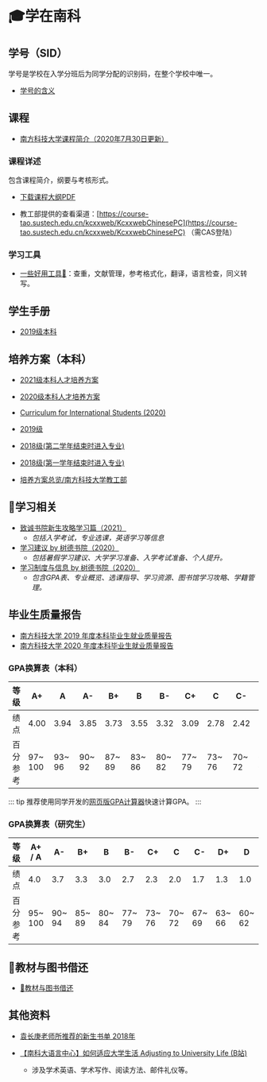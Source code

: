 # 🎓学在南科

## 学号（SID）

学号是学校在入学分班后为同学分配的识别码，在整个学校中唯一。

- [学号的含义](/service/sid)

## 课程
- [南方科技大学课程简介（2020年7月30日更新）](https://assets.sustech.online/documents/syllabus/sustech-course-catalogue-20200730.pdf)

### 课程详述

包含课程简介，纲要与考核形式。

- [下载课程大纲PDF](https://mirrors.sustech.edu.cn/courses/%E6%95%99%E5%AD%A6%E5%A4%A7%E7%BA%B2%E6%B1%87%E6%80%BB/)

- 教工部提供的查看渠道：[https://course-tao.sustech.edu.cn/kcxxweb/KcxxwebChinesePC](https://course-tao.sustech.edu.cn/kcxxweb/KcxxwebChinesePC) （需CAS登陆）

### 学习工具

- [一些好用工具🔧](/study/paper-tools.md)：查重，文献管理，参考格式化，翻译，语言检查，同义转写。

## 学生手册

- [2019级本科](https://assets.sustech.online/documents/manual/南方科技大学学生手册2020-本科.pdf)

## 培养方案（本科）

- [2021级本科人才培养方案](https://mirrors.sustech.edu.cn/courses/本科人才培养方案/2021级本科人才培养方案/)

- [2020级本科人才培养方案](https://mirrors.sustech.edu.cn/courses/本科人才培养方案/2020级本科人才培养方案/)
- [Curriculum for International Students (2020)](https://mirrors.sustech.edu.cn/courses/curriculum_for_international_students/2020/)
- [2019级](https://mirrors.sustech.edu.cn/courses/本科人才培养方案/2019级本科人才培养方案/)
- [2018级(第二学年结束时进入专业)](https://mirrors.sustech.edu.cn/courses/本科人才培养方案/2018级本科生培养方案（适用于第二学年结束时，申请进入专业）/)
- [2018级(第一学年结束时进入专业)](https://mirrors.sustech.edu.cn/courses/本科人才培养方案/2018级本科生培养方案（适用于第一学年结束时，申请进入专业）/)
- [培养方案总览/南方科技大学教工部](http://tao.sustech.edu.cn/page/id-184.html)




## 📖学习相关

- [致诚书院新生攻略学习篇（2021）](./by-zhicheng-college/新生攻略之学习篇.md)
  - *包括入学考试，专业选课，英语学习等信息*
- [学习建议 by 树德书院（2020）](./by-shude-college/advice-on-study.md)
  - *包括暑假学习建议、大学学习准备、入学考试准备、个人提升。*
- [学习制度与信息  by 树德书院（2020）](./by-shude-college/info-on-study.md)
  - *包含GPA表、专业概览、选课指导、学习资源、图书馆学习攻略、学籍管理。*

## 毕业生质量报告

* [南方科技大学 2019 年度本科毕业生就业质量报告](https://www.sustech.edu.cn/uploads/files/2021/01/06113735_69394.pdf)
* [南方科技大学 2020 年度本科毕业生就业质量报告](http://career.sustech.edu.cn/detail/news?id=588518)


### GPA换算表（本科）

| 等级       | A+       | A       | A-      | B+      | B       | B-      | C+      | C       | C-      | D+      | D       | D-      |   F   |
| ---------- | -------- | ------- | ------- | ------- | ------- | ------- | ------- | ------- | ------- | ------- | ------- | ------- | :---: |
| 绩点       | 4.00     | 3.94    | 3.85    | 3.73    | 3.55    | 3.32    | 3.09    | 2.78    | 2.42    | 2.08    | 1.63    | 1.15    |   0   |
| 百分  参考 | 97~  100 | 93~  96 | 90~  92 | 87~  89 | 83~  86 | 80~  82 | 77~  79 | 73~  76 | 70~  72 | 67~  69 | 63~  66 | 60~  62 |  <60  |

::: tip
推荐使用同学开发的[网页版GPA计算器](https://github.com/chenyuheng/SUSTech-GPA-Calculator)快速计算GPA。
:::


### GPA换算表（研究生）

| 等级       | A+ / A   | A-      | B+      | B       | B-      | C+      | C       | C-      | D+      | D       |   F   |
| ---------- | -------- | ------- | ------- | ------- | ------- | ------- | ------- | ------- | ------- | ------- | :---: |
| 绩点       | 4.0      | 3.7     | 3.3     | 3.0     | 2.7     | 2.3     | 2.0     | 1.7     | 1.3     | 1.0     |   0   |
| 百分  参考 | 95~  100 | 90~  94 | 85~  89 | 80~  84 | 77~  79 | 73~  76 | 70~  72 | 67~  69 | 63~  66 | 60~  62 |  <60  |

## 📗教材与图书借还

- [📗教材与图书借还](./borrow-books)

## 其他资料
- [袁长庚老师所推荐的新生书单 2018年](./book-list-by-prof-yuan/2018)

- [【南科大语言中心】如何适应大学生活 Adjusting to University Life (B站)](https://www.bilibili.com/video/BV1334y1d7L9)
  - 涉及学术英语、学术写作、阅读方法、邮件礼仪等。